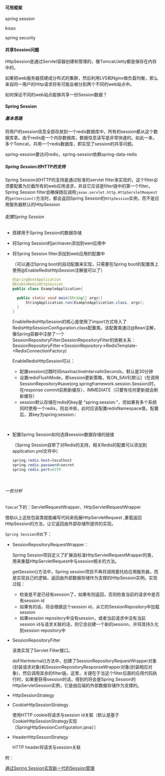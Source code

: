 #### 可用框架

spring session

kisso

spring security



#### 共享Session问题

HttpSession是通过Servlet容器创建和管理的，像Tomcat/Jetty都是保存在内存中的。

如果把web服务器搭建成分布式的集群，然后利用LVS和Nginx做负载均衡，那么来自同一用户的Http请求将有可能会被分到两个不同的web站点中。

如何保证不同的web站点能够共享一份Session数据？



#### Spring Session

##### 基本思路

将用户的session信息全部存放到一个redis数据库中，所有的session都从这个数据库拿。由于redis是一个内存数据库，数据信息读写是非常快速的。如此一来，多个Tomcat，共用一个redis数据库，即实现了session的共享问题。

spring-session要访问redis，spring-session依赖spring-data-redis

##### Spring Session对HTTP的支持

Spring Session对HTTP的支持是通过标准的servlet filter来实现的，这个filter必须要配置为拦截所有的web应用请求，并且它应该是filter链中的第一个filter。Spring Session filter会确保随后调用`javax.servlet.http.HttpServletRequest`的`getSession()`方法时，都会返回Spring Session的`HttpSession`实例，而不是应用服务器默认的HttpSession

###### 配置Spring Session

- 搭建用于Spring Session的数据存储

- 将Spring Session的jar/maven添加到wen应用中

- 将Spring Session filter添加到web应用的配置中

  （可以通过Spring boot的自动配置来实现，只需要在Spring boot的配置类上使用@EnableRedisHttpSession注解接可以了）

  ```java
  @SpringBootApplication
  @EnableRedisHttpSession
  public class ExampleApplication{
    
    public static void main(String[] args){
        StringApplication.run(ExampleApplication.class, args);
    }
  }
  ```

  EnableRedisHttpSession的核心是使用了import方式导入了RedisHttpSessionConfiguration.class配置类。该配置类通过@Bean注解，像Spring容器中注册了一个SessionRepositoryFilter(SessionRepositoryFilter的依赖关系：SessionRepositoryFilter->SessionRepository->RedisTemplate->RedisConnectionFactory)

  EnableRedisHttpSession可以：

  - 配置session过期时间maxInactiveIntervalInSeconds，默认是30分钟
  - 设置redisFlushMode，即session更新策略，有ON_SAVE[默认]（在调用SessionRepository#save(org.springframework.session.Session)时，在response commit前刷新缓存）、IMMEDIATE（只要有任何更新就会刷新缓存）
  - session默认存储在redis的key是 “spring:session:”，但如果有多个系统同时使用一个redis，则会冲突，此时应该配置redisNamespace值，配置后，其key为spring:session:<redisNamespace>:

  ​

- 配置Spring Session如何选择session数据存储的链接

  （Spring Session自带了对Redis的支持，相关Redis的配置可以添加到application.yml文件中）

  ```java
  spring.redis.host=localhost
  spring.redis.password=secret
  spring.redis.port=6379
  ```

  ​

###### 一些分析

`Tomcat`下的：ServletRequestWrapper、HttpServletRequestWrapper

借助以上这些包装类就能编写代码来拓展HttpServletRequest ,重载返回HttpSession的方法，让它返回由外部存储所提供的实现。



`Spring Session项目`下：

- SessionRepositoryRequestWrapper：

  Spring Session项目定义了扩展自标准HttpServletRequestMrapper的类，用来重载HttpServletRequest中与session相关的方法。

  getSession()方法中，Spring session项目不再将调用委托给应用服务器，而是实现自己的逻辑，返回由外部数据存储作为支撑的HttpSession实例。实现过程：

  - 检查是不是已经有session了，如果有则返回，否则检查当前的请求中是否有session id
  - 如果有的话，将会根据这个session id，从它的SessionRepository中加载session
  - 如果session repository中没有session，或者当前请求中没有当前session id与请求关联的话，则它会创建一个新的session，并将其持久化到session repository中

- SessionRepositoryFilter

  该类实现了Servlet Filter接口。

  doFilterInternal()方法中，创建了SessionRepositoryRequestWrapper对象(封装请求对象)和SessionRepositoryResponseWrapper对象(封装相应对象)，然后调用其余的filter链。这里，关键在于当这个filter后面的应用代码执行时，如果要获得session的话，得到的将会是Spring Session的HttpServletSession实例，它是由后端的外部数据存储作为支撑的。

- HttpSessionStrategy

- CookieHttpSessionStrategy

  使用HTTP cookie将请求与session id关联（默认是基于CookieHttpSessionStrategy实现（SpringHttpSessionConfiguration.java））

- HeaderHttpSessonStrategy

  HTTP header将请求与session关联



附：

[通过Spring Session实现新一代的Session管理](http://www.infoq.com/cn/articles/Next-Generation-Session-Management-with-Spring-Session)



